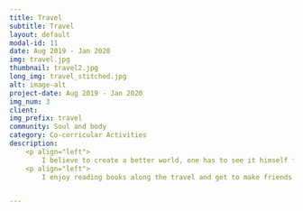 ```yaml
---
title: Travel
subtitle: Travel
layout: default
modal-id: 11
date: Aug 2019 - Jan 2020
img: travel.jpg
thumbnail: travel2.jpg
long_img: travel_stitched.jpg
alt: image-alt
project-date: Aug 2019 - Jan 2020
img_num: 3
client: 
img_prefix: travel
community: Soul and body
category: Co-corricular Activities
description: 
    <p align="left"> 
        I believe to create a better world, one has to see it himself first. I love travelling to different places and roaming around a city that is completely alien to me. Travelling may let your heart settle and help you rethink what you care about in life and what to go for in long term.</p>
    <p align="left">
        I enjoy reading books along the travel and get to make friends with people from different backgrounds. Being adventurous and stay global-minded is a truthly virtue. The world is yet to be explored!


---
```

